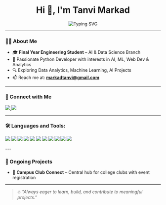 <h1 align="center">Hi 👋, I'm Tanvi Markad</h1>

<p align="center">
  <img src="https://readme-typing-svg.herokuapp.com?font=Fira+Code&duration=3000&pause=1000&center=true&vCenter=true&width=435&lines=Top+Final+Year+Student+%7C+AI+%26+DS+Branch;Passionate+Python+Developer;AI+%7C+ML+%7C+Data+Analytics+%7C+Full+Stack+Learner" alt="Typing SVG" />
</p>

---

### 🙋‍♀️ About Me

- 🎓 **Final Year Engineering Student** – AI & Data Science Branch  
- 🐍 Passionate Python Developer with interests in AI, ML, Web Dev & Analytics  
- 🔍 Exploring Data Analytics, Machine Learning, AI Projects  
- 📫 Reach me at: **markadtanvi@gmail.com**

---

### 🔗 Connect with Me

<p align="left">
  <a href="www.linkedin.com/in/tanvi-markad-3365b0290" target="_blank">
    <img src="https://img.shields.io/badge/LinkedIn-blue?style=for-the-badge&logo=linkedin&logoColor=white"/>
  </a>
  <a href="https://yourportfolio.com" target="_blank">
    <img src="https://img.shields.io/badge/Portfolio-%23ff69b4.svg?&style=for-the-badge&logo=github&logoColor=white" />
  </a>
</p>

---

### 🛠️ Languages and Tools:

<p align="left">
  <img src="https://img.shields.io/badge/Python-3776AB?style=for-the-badge&logo=python&logoColor=white"/>
  <img src="https://img.shields.io/badge/SQL-003B57?style=for-the-badge&logo=sqlite&logoColor=white"/>
  <img src="https://img.shields.io/badge/Pandas-150458?style=for-the-badge&logo=pandas&logoColor=white"/>
  <img src="https://img.shields.io/badge/Numpy-013243?style=for-the-badge&logo=numpy&logoColor=white"/>
  <img src="https://img.shields.io/badge/PowerBI-F2C811?style=for-the-badge&logo=powerbi&logoColor=black"/>
  <img src="https://img.shields.io/badge/HTML5-E34F26?style=for-the-badge&logo=html5&logoColor=white"/>
  <img src="https://img.shields.io/badge/CSS3-1572B6?style=for-the-badge&logo=css3&logoColor=white"/>
  <img src="https://img.shields.io/badge/Excel-217346?style=for-the-badge&logo=microsoft-excel&logoColor=white"/>
  <img src="https://img.shields.io/badge/MySQL-005C84?style=for-the-badge&logo=mysql&logoColor=white"/>
  <img src="https://img.shields.io/badge/MongoDB-47A248?style=for-the-badge&logo=mongodb&logoColor=white"/>
  <img src="https://img.shields.io/badge/Node.js-339933?style=for-the-badge&logo=nodedotjs&logoColor=white"/>
</p>
---

### 🚧 Ongoing Projects
- 🎯 **Campus Club Connect** – Central hub for college clubs with event registration

---

> 🔥 *"Always eager to learn, build, and contribute to meaningful projects."*
